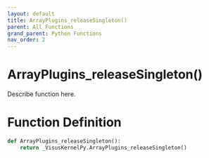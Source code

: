 ```yaml
---
layout: default
title: ArrayPlugins_releaseSingleton()
parent: All Functions
grand_parent: Python Functions
nav_order: 2
---
```


# ArrayPlugins_releaseSingleton()

Describe function here.

# Function Definition

```python
def ArrayPlugins_releaseSingleton():
    return _VisusKernelPy.ArrayPlugins_releaseSingleton()
```